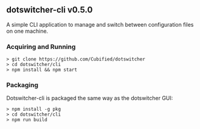 ## dotswitcher-cli v0.5.0

A simple CLI application to manage and switch between configuration files on one machine.

### Acquiring and Running

    > git clone https://github.com/Cubified/dotswitcher
	> cd dotswitcher/cli
	> npm install && npm start

### Packaging

Dotswitcher-cli is packaged the same way as the dotswitcher GUI:

    > npm install -g pkg
	> cd dotswitcher/cli
	> npm run build
